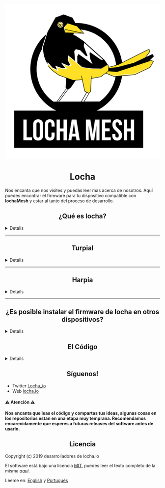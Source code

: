 <p align="center"> 
<img src="./images/locha1.svg">
</p>

<h1 align="center"> Locha </h1>

Nos encanta que nos visites y puedas leer mas acerca de nosotros. Aquí puedes encontrar el firmware para tu dispositivo compatible con **lochaMesh** y estar al tanto del proceso de desarrollo. 


<sumary>

<h2 align="center"> ¿Qué es locha? </h2>
</sumary>
<details>


La red mesh de Locha es una red via radio para el intercambio de **mensajes de texto** o **transacciones en la blockchain de Bitcoin**
El principal objetivo es conseguir establecer una red de largo alcance para cualquier persona en cualquier lugar, por esta razón, estamos trabajando no sólo en la creación del protocolo, si no también en el firmware de dispositivos asequibles, como **Turpial** ó **Harpia** [más info](https://es.wikipedia.org/wiki/Red_en_malla).
</details>

---

<sumary>

<h2 align="center"> Turpial </h2>
</sumary>
<details>

Es un pequeño dispositivo portátil basado en un MCU [ESP32](https://www.espressif.com/en/products/hardware/esp-wroom-32/overview).

**Características**
- Doble nucleo de 32 bits a 240 MHz de reloj.
- 8MB de almacenamiento flash.
- WiFi b/g/n doble modo Punto de acceso(AP) y cliente(ST)
- Bluetooth (Para acceso al administrador)
- Módulo de radio (para la red mesh de largo alcance)
- Batería de 1000 mAh
- micro USB para cargar la bateria y actualización de software.
- Pantalla OLED de 0.96".

_([descubre Turpial](saber mas sobre Turpial))_
</details>

---

<sumary>

<h2 align="center"> Harpia </h2>
</sumary>
<details>

**Características**
- Cuádruple nucleo de 64 bits a 1.4 Ghz de reloj.
- Almacena hasta 128Gb.
- WiFi doble modo, doble banda 2.4Ghz/5Ghz.
- Bluetooth 4.2
- Módulo de radio (para la red mesh de largo alcance).
- Ethernet port.
- 4 USB ports.

_([descubre Harpia](saber mas sobre Harpia))_
</details>

---


<sumary>

<h2 align="center"> ¿Es posible instalar el firmware de locha en otros dispositivos? </h2>
</sumary>
<details>

**¡Claro!** Hemos probado su instalación en routers domésticos con [openWRT](https://es.wikipedia.org/wiki/OpenWrt), algunos MCUs de ARM pueden ser una estupenda opción para hacerlo. El firmware usa poca memoria RAM y estamos intentando seguir la linea de un producto agnóstico al hardware o marca concreta.
</details>

<sumary>

<h2 align="center"> El Código </h2>
</sumary>
<details>

* En el siguiente repo puedes encontrar el firmware para [Turpial](https://github.com/btcven/locha-mesh-app/tree/master/Turpial) y [Harpia](Harpia) (soon).
* Documentos de carácter general y otras cosas [Docs](documents/README_ES.md)
* La aplicación movil usada por locha [aqui](https://gitlab.com/btcven/locha/mobile-app)
</details>

<h2 align="center"> Síguenos! </h2>

- Twitter [Locha_io](https://twitter.com/Locha_io)
- Web [locha.io](https://locha.io)

#### :warning: Atención :warning:
**Nos encanta que leas el código y compartas tus ideas, algunas cosas en los repositorios estan en una etapa muy temprana. Recomendamos encarecidamente que esperes a futuras releases del software antes de usarlo.**

<h2 align="center"> Licencia </h2>
Copyright (c) 2019 desarrolladores de locha.io

El software está bajo una licencia [MIT](LICENSE), puedes leer el texto completo de la misma _[aquí](LICENSE)_.

Léeme en: [English](README.md) y [Portugués](README_PT.md)
